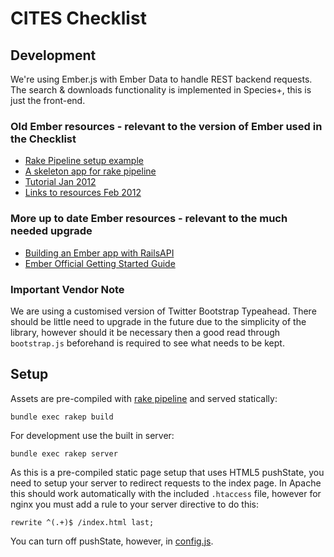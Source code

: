 # CITES Checklist

## Development

We're using Ember.js with Ember Data to handle REST backend requests. The search & downloads functionality is implemented in Species+, this is just the front-end.

### Old Ember resources - relevant to the version of Ember used in the Checklist

* [Rake Pipeline setup example](https://github.com/emberjs/todos)
* [A skeleton app for rake pipeline](https://github.com/interline/ember-skeleton)
* [Tutorial Jan 2012](http://www.cerebris.com/blog/2012/01/24/beginning-ember-js-on-rails-part-1/)
* [Links to resources Feb 2012]( http://tomdale.net/2012/02/ember-js-resources/)

### More up to date Ember resources - relevant to the much needed upgrade

* [Building an Ember app with RailsAPI](http://reefpoints.dockyard.com/ember/2013/01/07/building-an-ember-app-with-rails-api-part-1.html)
* [Ember Official Getting Started Guide ](http://emberjs.com/guides/getting-started)

### Important Vendor Note

We are using a customised version of Twitter Bootstrap Typeahead. There
should be little need to upgrade in the future due to the simplicity of
the library, however should it be necessary then a good read through
`bootstrap.js` beforehand is required to see what needs to be kept.

## Setup

Assets are pre-compiled with [rake
pipeline](https://github.com/livingsocial/rake-pipeline) and served
statically:

    bundle exec rakep build

For development use the built in server:

    bundle exec rakep server

As this is a pre-compiled static page setup that uses HTML5 pushState,
you need to setup your server to redirect requests to the index page. In
Apache this should work automatically with the included `.htaccess`
file, however for nginx you must add a rule to your server directive to
do this:

    rewrite ^(.+)$ /index.html last;

You can turn off pushState, however, in
[config.js](https://github.com/unepwcmc/cites-checklist/blob/master/app/javascripts/config.js).
